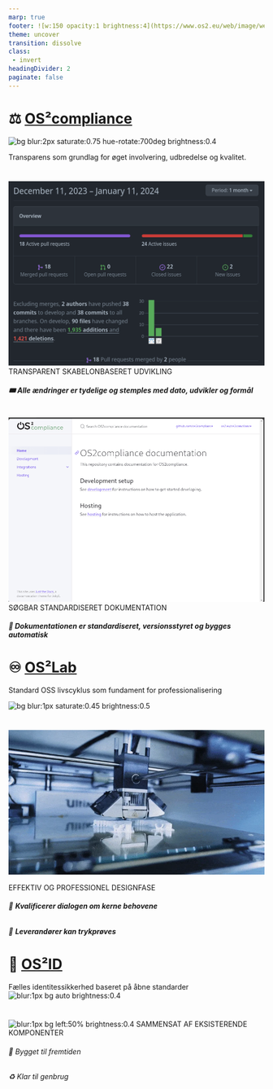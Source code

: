 ```yaml
---
marp: true
footer: ![w:150 opacity:1 brightness:4](https://www.os2.eu/web/image/website/1/logo/OS2%20%E2%80%93%20Offentligt%20digitaliseringsf%C3%A6llesskab?unique=8a4ead6)
theme: uncover
transition: dissolve
class:
 - invert
headingDivider: 2 
paginate: false
---
```



# ⚖️ [OS²compliance](https://github.com/OS2compliance/)
![bg blur:2px saturate:0.75 hue-rotate:700deg brightness:0.4](https://images.pexels.com/photos/4779729/pexels-photo-4779729.jpeg?auto=compress&cs=tinysrgb&w=1260&h=750&dpr=1)

Transparens som grundlag for øget involvering, udbredelse og kvalitet.



#
<!-- header: "⚖️ [OS²compliance](https://github.com/OS2compliance/)" -->
![bg left:56% 100% opacity:0.7 brightness:0.88](../img/compliance_insight.png)
TRANSPARENT SKABELONBASERET UDVIKLING
###### **🎟️ Alle ændringer er tydelige og stemples med dato, udvikler og formål**

#
![bg left:55% 100% opacity:0.78](../img/ComplianceDocs.gif)
SØGBAR STANDARDISERET DOKUMENTATION
###### **📖 Dokumentationen er standardiseret, versionsstyret og bygges automatisk**
<!-- Leverandørerne tager godt imod når vi stiller krav om standardisering og modernisering -->

# ♾️ [OS²Lab](https://github.com/OS2lab)
Standard OSS livscyklus som fundament for professionalisering
<!-- _header: "" -->
![bg blur:1px saturate:0.45 brightness:0.5](https://images.pexels.com/photos/19124461/pexels-photo-19124461/free-photo-of-folk-kreativ-industri-kaeledyr.jpeg)


#

<!-- _header: "♾️ [OS2Lab](https://github.com/OS2lab)" -->
![bg left:50% brightness:0.75](../img/3D-Printer.webp)

EFFEKTIV OG
PROFESSIONEL
DESIGNFASE


###### 🔬 **Kvalificerer dialogen om kerne behovene**
###### 🩻 **Leverandører kan trykprøves**


# 🪪 [OS²ID](https://github.com/OS2lab/OS2ID)
<!-- _header: "" -->
Fælles identitessikkerhed baseret på åbne standarder
![blur:1px bg auto brightness:0.4](https://images.unsplash.com/photo-1585079374502-415f8516dcc3)


# 
<!-- _header: "🪪 [OS²ID](https://github.com/OS2lab/OS2ID)" -->
![blur:1px bg left:50% brightness:0.4](https://images.unsplash.com/photo-1585079374502-415f8516dcc3)
SAMMENSAT AF EKSISTERENDE KOMPONENTER

###### 🔮 Bygget til fremtiden
###### ♻️ Klar til genbrug
<!--
###### 🎁 **Et NIS2 understøttende bidrag fra OS²** 
Bygger på standard teknologier (JWT OpenIDconnect) og

(Upstream first) - Baseret på upstream komponenten Authentik = delegeret vedligehold

Klar til genbrug (Open by default, Open Standards)
kan anvendes i andre os2produkter som authentication/authorization komponent istedet for at alle produkter laver sin egen integration til f.eks FK. og senere statens IT?

###### 🕋 Afgrænset kerne (Minimum viable Product) Kun basal login flow understøttes i PoC
 - Hvor langt kan man komme på 14 (arbejds)dage 100 timer - deraf 30 til at lave dokumentations arbejde på KOMBIT delen. KOMBIT er tung og svært at tilegne sig, så vi investerer i en mere simpel dokumentation til leverandørerne.


-->